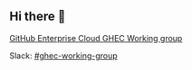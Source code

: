 ## Hi there 👋

<!--

**Here are some ideas to get you started:**

🙋‍♀️ A short introduction - what is your organization all about?
🌈 Contribution guidelines - how can the community get involved?
👩‍💻 Useful resources - where can the community find your docs? Is there anything else the community should know?
🍿 Fun facts - what does your team eat for breakfast?
🧙 Remember, you can do mighty things with the power of [Markdown](https://docs.github.com/github/writing-on-github/getting-started-with-writing-and-formatting-on-github/basic-writing-and-formatting-syntax)
-->

[GitHub Enterprise Cloud GHEC Working group]( https://se-ivan.atlassian.net/wiki/spaces/IVAN/pages/4067786795/GitHub+Enterprise+Cloud+GHEC+Working+group)

Slack:  [#ghec-working-group](https://itbsoftware.slack.com/archives/C064Y0CDGLD)
